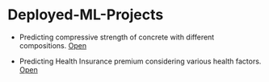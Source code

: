 # Deployed-ML-Projects

* Predicting compressive strength of concrete with different compositions. [Open](https://github.com/Gauravsiwal/Deployed-ML-Projects/blob/main/Concrete%20Compressive%20Strength%20Deployment.ipynb)

* Predicting Health Insurance premium considering various health factors. [Open](https://github.com/Gauravsiwal/Deployed-ML-Projects/blob/main/Premium%20Prediction%20deployement.ipynb)
